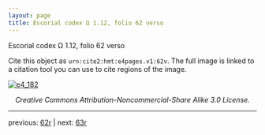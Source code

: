 ```yaml
---
layout: page
title: Escorial codex Ω 1.12, folio 62 verso
---
```


Escorial codex Ω 1.12, folio 62 verso

Cite this object as `urn:cite2:hmt:e4pages.v1:62v`.  The full image is linked to a citation tool you can use to cite regions of the image.

[![e4_182](http://www.homermultitext.org/iipsrv?IIIF=/project/homer/pyramidal/deepzoom/hmt/e4img/2017a/e4_182.tif/full/800,/0/default.jpg)](http://www.homermultitext.org/ict2/?urn=urn:cite2:hmt:e4img.2017a:e4_182) 

<p style="text-align: center; font-style: italic;">Creative Commons Attribution-Noncommercial-Share Alike 3.0 License.</p>

---

previous: [62r](../62r/) | next: [63r](../63r/)